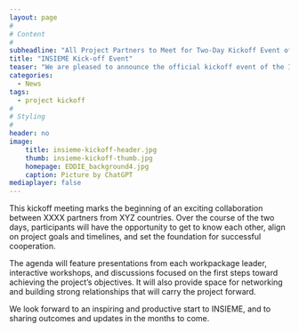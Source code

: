 ```yaml
---
layout: page
#
# Content
#
subheadline: "All Project Partners to Meet for Two-Day Kickoff Event of INSIEME"
title: "INSIEME Kick-off Event"
teaser: "We are pleased to announce the official kickoff event of the INSIEME, which will bring together all project partners for the first time. The event will take place over two days, on April 15th and 16th, at the University of Vienna, Austria."
categories:
  - News
tags:
  - project kickoff
#
# Styling
#
header: no
image:
    title: insieme-kickoff-header.jpg
    thumb: insieme-kickoff-thumb.jpg
    homepage: EDDIE_background4.jpg
    caption: Picture by ChatGPT
mediaplayer: false
---
```

This kickoff meeting marks the beginning of an exciting collaboration between XXXX partners from XYZ countries. Over the course of the two days, participants will have the opportunity to get to know each other, align on project goals and timelines, and set the foundation for successful cooperation.

The agenda will feature presentations from each workpackage leader, interactive workshops, and discussions focused on the first steps toward achieving the project’s objectives. It will also provide space for networking and building strong relationships that will carry the project forward.

We look forward to an inspiring and productive start to INSIEME, and to sharing outcomes and updates in the months to come.
